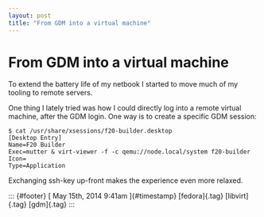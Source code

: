 ```yaml
---
layout: post
title: "From GDM into a virtual machine"
---
```



From GDM into a virtual machine
===============================

To extend the battery life of my netbook I started to move much of my
tooling to remote servers.

One thing I lately tried was how I could directly log into a remote
virtual machine, after the GDM login. One way is to create a specific
GDM session:

    $ cat /usr/share/xsessions/f20-builder.desktop 
    [Desktop Entry]
    Name=F20 Builder
    Exec=mutter & virt-viewer -f -c qemu://node.local/system f20-builder
    Icon=
    Type=Application

Exchanging ssh-key up-front makes the experience even more relaxed.

::: {#footer}
[ May 15th, 2014 9:41am ]{#timestamp} [fedora]{.tag} [libvirt]{.tag}
[gdm]{.tag}
:::
